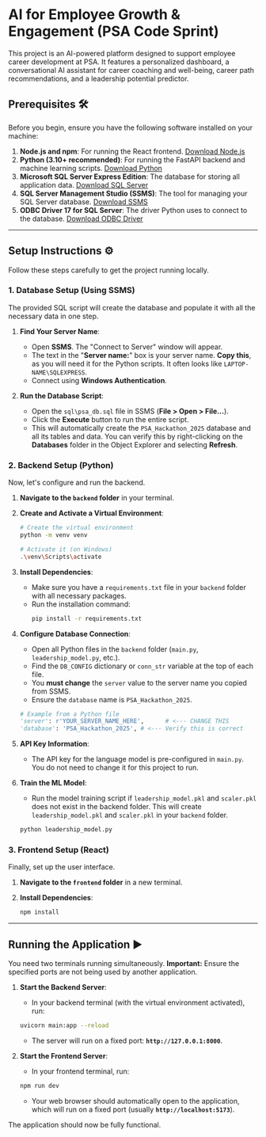 # AI for Employee Growth & Engagement (PSA Code Sprint)

This project is an AI-powered platform designed to support employee career development at PSA. It features a personalized dashboard, a conversational AI assistant for career coaching and well-being, career path recommendations, and a leadership potential predictor.

## Prerequisites 🛠️

Before you begin, ensure you have the following software installed on your machine:

1.  **Node.js and npm**: For running the React frontend. [Download Node.js](https://nodejs.org/)
2.  **Python (3.10+ recommended)**: For running the FastAPI backend and machine learning scripts. [Download Python](https://www.python.org/downloads/)
3.  **Microsoft SQL Server Express Edition**: The database for storing all application data. [Download SQL Server](https://www.microsoft.com/en-us/sql-server/sql-server-downloads)
4.  **SQL Server Management Studio (SSMS)**: The tool for managing your SQL Server database. [Download SSMS](https://learn.microsoft.com/en-us/sql/ssms/download-sql-server-management-studio-ssms)
5.  **ODBC Driver 17 for SQL Server**: The driver Python uses to connect to the database. [Download ODBC Driver](https://learn.microsoft.com/en-us/sql/connect/odbc/download-odbc-driver-for-sql-server)

---

## Setup Instructions ⚙️

Follow these steps carefully to get the project running locally.

### 1. Database Setup (Using SSMS)

The provided SQL script will create the database and populate it with all the necessary data in one step.

1.  **Find Your Server Name**:
    * Open **SSMS**. The "Connect to Server" window will appear.
    * The text in the "**Server name:**" box is your server name. **Copy this**, as you will need it for the Python scripts. It often looks like `LAPTOP-NAME\SQLEXPRESS`.
    * Connect using **Windows Authentication**.

2.  **Run the Database Script**:
    * Open the `sql\psa_db.sql` file in SSMS (**File > Open > File...**).
    * Click the **Execute** button to run the entire script.
    * This will automatically create the `PSA_Hackathon_2025` database and all its tables and data. You can verify this by right-clicking on the **Databases** folder in the Object Explorer and selecting **Refresh**.

### 2. Backend Setup (Python)

Now, let's configure and run the backend.

1.  **Navigate to the `backend` folder** in your terminal.

2.  **Create and Activate a Virtual Environment**:
    ```bash
    # Create the virtual environment
    python -m venv venv

    # Activate it (on Windows)
    .\venv\Scripts\activate
    ```

3.  **Install Dependencies**:
    * Make sure you have a `requirements.txt` file in your `backend` folder with all necessary packages.
    * Run the installation command:
        ```bash
        pip install -r requirements.txt
        ```

4.  **Configure Database Connection**:
    * Open all Python files in the `backend` folder (`main.py`, `leadership_model.py`, etc.).
    * Find the `DB_CONFIG` dictionary or `conn_str` variable at the top of each file.
    * You **must change** the `server` value to the server name you copied from SSMS.
    * Ensure the `database` name is `PSA_Hackathon_2025`.

    ```python
    # Example from a Python file
    'server': r'YOUR_SERVER_NAME_HERE',      # <--- CHANGE THIS
    'database': 'PSA_Hackathon_2025', # <--- Verify this is correct
    ```

5.  **API Key Information**:
    * The API key for the language model is pre-configured in `main.py`. You do not need to change it for this project to run.

6.  **Train the ML Model**:
    * Run the model training script if `leadership_model.pkl` and `scaler.pkl` does not exist in the backend folder. This will create `leadership_model.pkl` and `scaler.pkl` in your `backend` folder.
    ```bash
    python leadership_model.py
    ```

### 3. Frontend Setup (React)

Finally, set up the user interface.

1.  **Navigate to the `frontend` folder** in a new terminal.

2.  **Install Dependencies**:
    ```bash
    npm install
    ```

---

## Running the Application ▶️

You need two terminals running simultaneously. **Important:** Ensure the specified ports are not being used by another application.

1.  **Start the Backend Server**:
    * In your backend terminal (with the virtual environment activated), run:
    ```bash
    uvicorn main:app --reload
    ```
    * The server will run on a fixed port: **`http://127.0.0.1:8000`**.

2.  **Start the Frontend Server**:
    * In your frontend terminal, run:
    ```bash
    npm run dev
    ```
    * Your web browser should automatically open to the application, which will run on a fixed port (usually **`http://localhost:5173`**).

The application should now be fully functional.